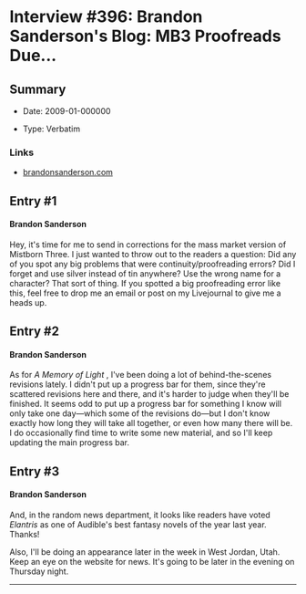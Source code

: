 # Interview #396: Brandon Sanderson's Blog: MB3 Proofreads Due...

## Summary

- Date: 2009-01-000000

- Type: Verbatim

### Links

- [brandonsanderson.com](http://www.brandonsanderson.com/blog/751/MB3-Proofreads-Dueandnbsp.andnbsp.andnbsp.-)


## Entry #1

#### Brandon Sanderson

Hey, it's time for me to send in corrections for the mass market version of Mistborn Three. I just wanted to throw out to the readers a question: Did any of you spot any big problems that were continuity/proofreading errors? Did I forget and use silver instead of tin anywhere? Use the wrong name for a character? That sort of thing. If you spotted a big proofreading error like this, feel free to drop me an email or post on my Livejournal to give me a heads up.

## Entry #2

#### Brandon Sanderson

As for
*A Memory of Light*
, I've been doing a lot of behind-the-scenes revisions lately. I didn't put up a progress bar for them, since they're scattered revisions here and there, and it's harder to judge when they'll be finished. It seems odd to put up a progress bar for something I know will only take one day—which some of the revisions do—but I don't know exactly how long they will take all together, or even how many there will be. I do occasionally find time to write some new material, and so I'll keep updating the main progress bar.

## Entry #3

#### Brandon Sanderson

And, in the random news department, it looks like readers have voted
*Elantris*
as one of Audible's best fantasy novels of the year last year. Thanks!

Also, I'll be doing an appearance later in the week in West Jordan, Utah. Keep an eye on the website for news. It's going to be later in the evening on Thursday night.


---

